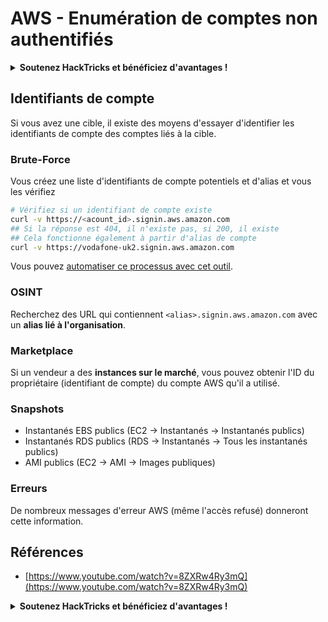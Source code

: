 # AWS - Enumération de comptes non authentifiés

<details>

<summary><strong>Soutenez HackTricks et bénéficiez d'avantages !</strong></summary>

* Si vous souhaitez voir votre **entreprise annoncée dans HackTricks** ou si vous souhaitez accéder à la **dernière version de PEASS ou télécharger HackTricks en PDF**, consultez les [**PLANS D'ABONNEMENT**](https://github.com/sponsors/carlospolop) !
* Obtenez le [**swag officiel PEASS & HackTricks**](https://peass.creator-spring.com)
* Découvrez [**The PEASS Family**](https://opensea.io/collection/the-peass-family), notre collection d'[**NFTs**](https://opensea.io/collection/the-peass-family) exclusifs
* **Rejoignez** 💬 [**le groupe Discord**](https://discord.gg/hRep4RUj7f) ou le [**groupe Telegram**](https://t.me/peass) ou **suivez** moi sur **Twitter** 🐦 [**@carlospolopm**](https://twitter.com/carlospolopm).
* **Partagez vos astuces de piratage en soumettant des PR aux** [**HackTricks**](https://github.com/carlospolop/hacktricks) et [**HackTricks Cloud**](https://github.com/carlospolop/hacktricks-cloud) github repos.

</details>

## Identifiants de compte

Si vous avez une cible, il existe des moyens d'essayer d'identifier les identifiants de compte des comptes liés à la cible.

### Brute-Force

Vous créez une liste d'identifiants de compte potentiels et d'alias et vous les vérifiez

```bash
# Vérifiez si un identifiant de compte existe
curl -v https://<acount_id>.signin.aws.amazon.com
## Si la réponse est 404, il n'existe pas, si 200, il existe
## Cela fonctionne également à partir d'alias de compte
curl -v https://vodafone-uk2.signin.aws.amazon.com
```

Vous pouvez [automatiser ce processus avec cet outil](https://github.com/dagrz/aws\_pwn/blob/master/reconnaissance/validate\_accounts.py).

### OSINT

Recherchez des URL qui contiennent `<alias>.signin.aws.amazon.com` avec un **alias lié à l'organisation**.

### Marketplace

Si un vendeur a des **instances sur le marché**, vous pouvez obtenir l'ID du propriétaire (identifiant de compte) du compte AWS qu'il a utilisé.

### Snapshots

* Instantanés EBS publics (EC2 -> Instantanés -> Instantanés publics)
* Instantanés RDS publics (RDS -> Instantanés -> Tous les instantanés publics)
* AMI publics (EC2 -> AMI -> Images publiques)

### Erreurs

De nombreux messages d'erreur AWS (même l'accès refusé) donneront cette information.

## Références

* [https://www.youtube.com/watch?v=8ZXRw4Ry3mQ](https://www.youtube.com/watch?v=8ZXRw4Ry3mQ)

<details>

<summary><strong>Soutenez HackTricks et bénéficiez d'avantages !</strong></summary>

* Si vous souhaitez voir votre **entreprise annoncée dans HackTricks** ou si vous souhaitez accéder à la **dernière version de PEASS ou télécharger HackTricks en PDF**, consultez les [**PLANS D'ABONNEMENT**](https://github.com/sponsors/carlospolop) !
* Obtenez le [**swag officiel PEASS & HackTricks**](https://peass.creator-spring.com)
* Découvrez [**The PEASS Family**](https://opensea.io/collection/the-peass-family), notre collection d'[**NFTs**](https://opensea.io/collection/the-peass-family) exclusifs
* **Rejoignez** 💬 [**le groupe Discord**](https://discord.gg/hRep4RUj7f) ou le [**groupe Telegram**](https://t.me/peass) ou **suivez** moi sur **Twitter** 🐦 [**@carlospolopm**](https://twitter.com/carlospolopm).
* **Partagez vos astuces de piratage en soumettant des PR aux** [**HackTricks**](https://github.com/carlospolop/hacktricks) et [**HackTricks Cloud**](https://github.com/carlospolop/hacktricks-cloud) github repos.

</details>